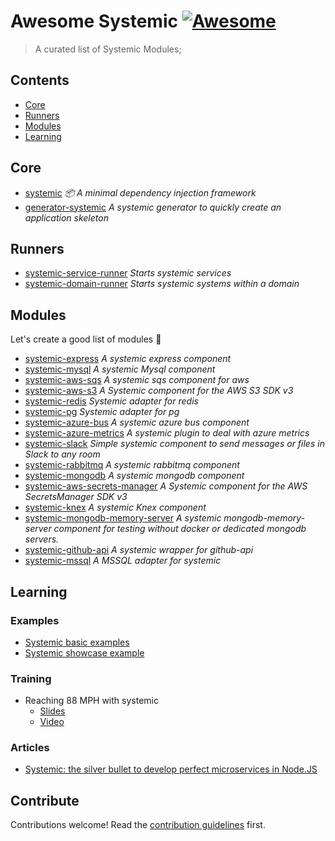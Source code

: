 # Awesome Systemic [![Awesome](https://awesome.re/badge.svg)](https://awesome.re)

> A curated list of Systemic Modules;


## Contents
- [Core](#core)
- [Runners](#runners)
- [Modules](#modules)
- [Learning](#learning)


## Core

- [systemic](https://github.com/onebeyond/systemic) _📦 A minimal dependency injection framework_
- [generator-systemic](https://www.npmjs.com/package/generator-systemic) _A systemic generator to quickly create an application skeleton_

## Runners

- [systemic-service-runner](https://github.com/onebeyond/systemic-service-runner) _Starts systemic services_
- [systemic-domain-runner](https://github.com/onebeyond/systemic-domain-runner) _Starts systemic systems within a domain_

## Modules

Let's create a good list of modules :muscle:

- [systemic-express](https://www.npmjs.com/package/systemic-express) _A systemic express component_
- [systemic-mysql](https://www.npmjs.com/package/systemic-mysql) _A systemic Mysql component_
- [systemic-aws-sqs](https://github.com/guidesmiths/systemic-aws-sqs) _A systemic sqs component for aws_
- [systemic-aws-s3](https://github.com/guidesmiths/systemic-aws-s3) _A Systemic component for the AWS S3 SDK v3_
- [systemic-redis](https://github.com/guidesmiths/systemic-redis) _Systemic adapter for redis_
- [systemic-pg](https://github.com/guidesmiths/systemic-pg) _Systemic adapter for pg_
- [systemic-azure-bus](npmjs.com/package/systemic-azure-bus) _A systemic azure bus component_
- [systemic-azure-metrics](https://github.com/onebeyond/systemic-azure-metrics) _A systemic plugin to deal with azure metrics_
- [systemic-slack](https://github.com/guidesmiths/systemic-slack) _Simple systemic component to send messages or files in Slack to any room_
- [systemic-rabbitmq](https://www.npmjs.com/package/systemic-rabbitmq) _A systemic rabbitmq component_
- [systemic-mongodb](https://github.com/onebeyond/systemic-mongodb) _A systemic mongodb component_
- [systemic-aws-secrets-manager](https://github.com/onebeyond/systemic-aws-secrets-manager) _A Systemic component for the AWS SecretsManager SDK v3_
- [systemic-knex](https://github.com/onebeyond/systemic-knex) _A systemic Knex component_
- [systemic-mongodb-memory-server](https://github.com/onebeyond/systemic-mongodb-memory-server) _A systemic mongodb-memory-server component for testing without docker or dedicated mongodb servers._
- [systemic-github-api](https://github.com/onebeyond/systemic-github-api) _A systemic wrapper for github-api_
- [systemic-mssql](https://github.com/onebeyond/systemic-mssql) _A MSSQL adapter for systemic_

## Learning

### Examples
- [Systemic basic examples](https://github.com/MatteoDiPaolo/systemic-examples)
- [Systemic showcase example](https://github.com/MatteoDiPaolo/service-systemic-showcase)

### Training

-  Reaching 88 MPH with systemic
    - [Slides](https://matteodipaolo.github.io/Reaching88MphWithSystemic/#/)
    - [Video](https://youtu.be/IarRM2F2drw)
### Articles
- [Systemic: the silver bullet to develop perfect microservices in Node.JS](https://dev.to/guidesmiths/systemic-the-silver-bullet-to-develop-perfect-microservices-in-node-js-d84)
## Contribute

Contributions welcome! Read the [contribution guidelines](contributing.md) first.
